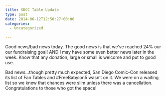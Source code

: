 ```yaml
---
title: SDCC Table Update
type: post
date: 2014-06-12T12:50:27+00:00
categories:
  - Uncategorized

---
```

Good news/bad news today. The good news is that we&#8217;ve reached 24% our our fundraising goal! AND I may have some even better news later in the week. Know that any donation, large or small is welcome and put to good use.

Bad news&#8230;though pretty much expected, San Diego Comic-Con released its list of Fan Tables and #FreeBabylon5 wasn&#8217;t on it. We were on a waiting list so we knew that chances were slim unless there was a cancellation. Congratulations to those who got the space!
